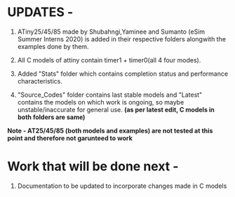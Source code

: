 # UPDATES - 

1. ATiny25/45/85 made by Shubahngi,Yaminee and Sumanto (eSim Summer Interns 2020) is added in their respective folders alongwith the examples done by them.

2. All C models of attiny contain timer1 + timer0(all 4 four modes).

3. Added "Stats" folder which contains completion status and performance characteristics.

4. "Source_Codes" folder contains last stable models and "Latest" contains the models on which work is ongoing, so maybe unstable/inaccurate for general use. **(as per latest edit, C models in both folders are same)**

**Note - AT25/45/85 (both models and examples) are not tested at this point and therefore not garunteed to work**



# Work that will be done next - 

1. Documentation to be updated to incorporate changes made in C models
